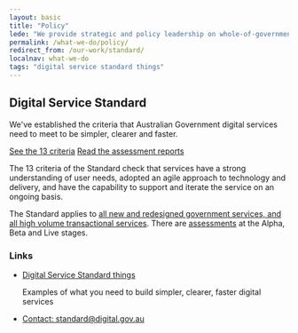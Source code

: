 ```yaml
---
layout: basic
title: "Policy"
lede: "We provide strategic and policy leadership on whole-of-government and shared information and communications technology and digital service delivery, including ICT procurement policy"
permalink: /what-we-do/policy/
redirect_from: /our-work/standard/
localnav: what-we-do
tags: "digital service standard things"
---
```


## Digital Service Standard

<div class="lede">
  <p>
    We've established the criteria that Australian Government digital services need to meet to be simpler, clearer and faster.
  </p>
</div>

<a href="{{ site.baseurl }}/standard/" class="big-button">See the 13 criteria</a>
<a href="{{ site.baseurl }}/standard/assessments/">Read the assessment reports</a>


<p>
The 13 criteria of the Standard check that services have a strong understanding of user needs, adopted an agile approach to technology and delivery, and have the capability to support and iterate the service on an ongoing basis.
</p>

<p>
The Standard applies to <a href="{{ site.baseurl }}/standard/scope-of-standard/">all new and redesigned government services, and all high volume transactional services</a>.
There are <a href="{{ site.baseurl }}/standard/meeting-standard/">assessments</a> at the Alpha, Beta and Live stages.
</p>

### Links

<ul class="list-small">
    <li>
        <a href="https://digitalservicestandardaus.tumblr.com/">Digital Service Standard things</a>
        <p>Examples of what you need to build simpler, clearer, faster digital services</p>
    </li>
    <li>
        <a href="mailto:standard@digital.gov.au">Contact: standard@digital.gov.au</a>
    </li>
</ul>
